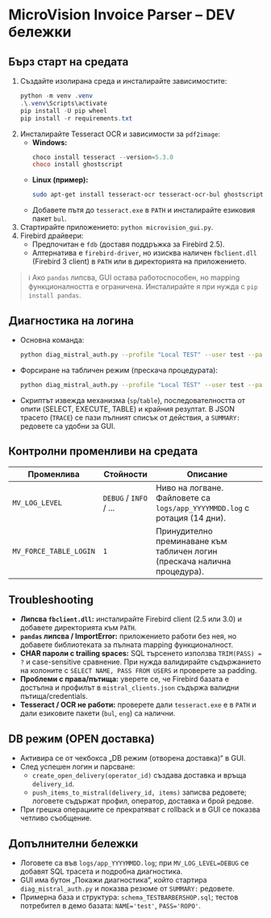# MicroVision Invoice Parser – DEV бележки

## Бърз старт на средата
1. Създайте изолирана среда и инсталирайте зависимостите:
   ```powershell
   python -m venv .venv
   .\.venv\Scripts\activate
   pip install -U pip wheel
   pip install -r requirements.txt
   ```
2. Инсталирайте Tesseract OCR и зависимости за `pdf2image`:
   - **Windows:**
     ```powershell
     choco install tesseract --version=5.3.0
     choco install ghostscript
     ```
   - **Linux (пример):**
     ```bash
     sudo apt-get install tesseract-ocr tesseract-ocr-bul ghostscript poppler-utils
     ```
   - Добавете пътя до `tesseract.exe` в `PATH` и инсталирайте езиковия пакет `bul`.
3. Стартирайте приложението: `python microvision_gui.py`.
4. Firebird драйвери:
   - Предпочитан е `fdb` (доставя поддръжка за Firebird 2.5).
   - Алтернатива е `firebird-driver`, но изисква наличен `fbclient.dll` (Firebird 3 client) в `PATH` или в директорията на приложението.

> ℹ️ Ако `pandas` липсва, GUI остава работоспособен, но mapping функционалността е ограничена. Инсталирайте я при нужда с `pip install pandas`.

## Диагностика на логина
- Основна команда:
  ```bash
  python diag_mistral_auth.py --profile "Local TEST" --user test --password ROPO
  ```
- Форсиране на табличен режим (прескача процедурата):
  ```bash
  python diag_mistral_auth.py --profile "Local TEST" --user test --password ROPO --force-table
  ```
- Скриптът извежда механизма (`sp`/`table`), последователността от опити (SELECT, EXECUTE, TABLE) и крайния резултат. В JSON трасето (`TRACE`) се пази пълният списък от действия, а `SUMMARY:` редовете са удобни за GUI.

## Контролни променливи на средата
| Променлива              | Стойности | Описание |
|-------------------------|-----------|----------|
| `MV_LOG_LEVEL`          | `DEBUG` / `INFO` / ... | Ниво на логване. Файловете са `logs/app_YYYYMMDD.log` с ротация (14 дни). |
| `MV_FORCE_TABLE_LOGIN`  | `1`       | Принудително преминаване към табличен логин (прескача налична процедура). |

## Troubleshooting
- **Липсва `fbclient.dll`:** инсталирайте Firebird client (2.5 или 3.0) и добавете директорията към `PATH`.
- **`pandas` липсва / ImportError:** приложението работи без нея, но добавете библиотеката за пълната mapping функционалност.
- **CHAR пароли с trailing spaces:** SQL търсенето използва `TRIM(PASS) = ?` и case-sensitive сравнение. При нужда валидирайте съдържанието на колоните с `SELECT NAME, PASS FROM USERS` и проверете за padding.
- **Проблеми с права/пътища:** уверете се, че Firebird базата е достъпна и профилът в `mistral_clients.json` съдържа валидни пътища/credentials.
- **Tesseract / OCR не работи:** проверете дали `tesseract.exe` е в `PATH` и дали езиковите пакети (`bul`, `eng`) са налични.

## DB режим (OPEN доставка)
- Активира се от чекбокса „DB режим (отворена доставка)“ в GUI.
- След успешен логин и парсване:
  - `create_open_delivery(operator_id)` създава доставка и връща `delivery_id`.
  - `push_items_to_mistral(delivery_id, items)` записва редовете; логовете съдържат профил, оператор, доставка и брой редове.
- При грешка операциите се прекратяват с rollback и в GUI се показва четливо съобщение.

## Допълнителни бележки
- Логовете са във `logs/app_YYYYMMDD.log`; при `MV_LOG_LEVEL=DEBUG` се добавят SQL трасета и подробна диагностика.
- GUI има бутон „Покажи диагностика“, който стартира `diag_mistral_auth.py` и показва резюме от `SUMMARY:` редовете.
- Примерна база и структура: `schema_TESTBARBERSHOP.sql`; тестов потребител в демо базата: `NAME='test'`, `PASS='ROPO'`.
